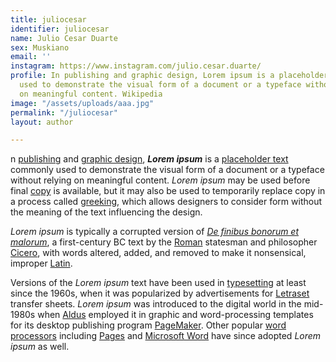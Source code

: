 ```yaml
---
title: juliocesar
identifier: juliocesar
name: Julio Cesar Duarte
sex: Muskiano
email: ''
instagram: https://www.instagram.com/julio.cesar.duarte/
profile: In publishing and graphic design, Lorem ipsum is a placeholder text commonly
  used to demonstrate the visual form of a document or a typeface without relying
  on meaningful content. Wikipedia
image: "/assets/uploads/aaa.jpg"
permalink: "/juliocesar"
layout: author

---
```

n [publishing](https://en.wikipedia.org/wiki/Publishing "Publishing") and [graphic design](https://en.wikipedia.org/wiki/Graphic_design "Graphic design"), **_Lorem ipsum_** is a [placeholder text](https://en.wikipedia.org/wiki/Placeholder_text "Placeholder text") commonly used to demonstrate the visual form of a document or a typeface without relying on meaningful content. _Lorem ipsum_ may be used before final [copy](https://en.wikipedia.org/wiki/Copy_(written) "Copy (written)") is available, but it may also be used to temporarily replace copy in a process called [greeking](https://en.wikipedia.org/wiki/Greeking "Greeking"), which allows designers to consider form without the meaning of the text influencing the design.

_Lorem ipsum_ is typically a corrupted version of [_De finibus bonorum et malorum_](https://en.wikipedia.org/wiki/De_finibus_bonorum_et_malorum "De finibus bonorum et malorum"), a first-century BC text by the [Roman](https://en.wikipedia.org/wiki/Roman_Republic "Roman Republic") statesman and philosopher [Cicero](https://en.wikipedia.org/wiki/Cicero "Cicero"), with words altered, added, and removed to make it nonsensical, improper [Latin](https://en.wikipedia.org/wiki/Latin "Latin").

Versions of the _Lorem ipsum_ text have been used in [typesetting](https://en.wikipedia.org/wiki/Typesetting "Typesetting") at least since the 1960s, when it was popularized by advertisements for [Letraset](https://en.wikipedia.org/wiki/Letraset "Letraset") transfer sheets. _Lorem ipsum_ was introduced to the digital world in the mid-1980s when [Aldus](https://en.wikipedia.org/wiki/Aldus "Aldus") employed it in graphic and word-processing templates for its desktop publishing program [PageMaker](https://en.wikipedia.org/wiki/Adobe_PageMaker "Adobe PageMaker"). Other popular [word processors](https://en.wikipedia.org/wiki/Word_processor_(electronic_device) "Word processor (electronic device)") including [Pages](https://en.wikipedia.org/wiki/Pages_(word_processor) "Pages (word processor)") and [Microsoft Word](https://en.wikipedia.org/wiki/Microsoft_Word "Microsoft Word") have since adopted _Lorem ipsum_ as well.